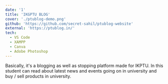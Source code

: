 ```yaml
---
date: '1'
title: 'IKGPTU BLOG'
cover: './ptublog-demo.png'
github: 'https://github.com/secret-sahil/ptublog-website'
external: 'https://ptublog.in/'
tech:
  - VS Code
  - XAMPP
  - Canva
  - Adobe Photoshop
---
```


Basically, it's a blogging as well as stopping platform made for IKPTU. In this student can read about latest news and events going on in university and buy / sell products in university.

